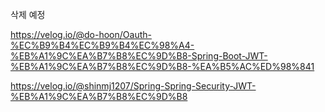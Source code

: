 삭제 예정

https://velog.io/@do-hoon/Oauth-%EC%B9%B4%EC%B9%B4%EC%98%A4-%EB%A1%9C%EA%B7%B8%EC%9D%B8-Spring-Boot-JWT-%EB%A1%9C%EA%B7%B8%EC%9D%B8-%EA%B5%AC%ED%98%841

https://velog.io/@shinmj1207/Spring-Spring-Security-JWT-%EB%A1%9C%EA%B7%B8%EC%9D%B8